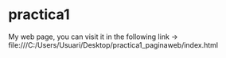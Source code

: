 # practica1
My web page, you can visit it in the following link -> file:///C:/Users/Usuari/Desktop/practica1_paginaweb/index.html
